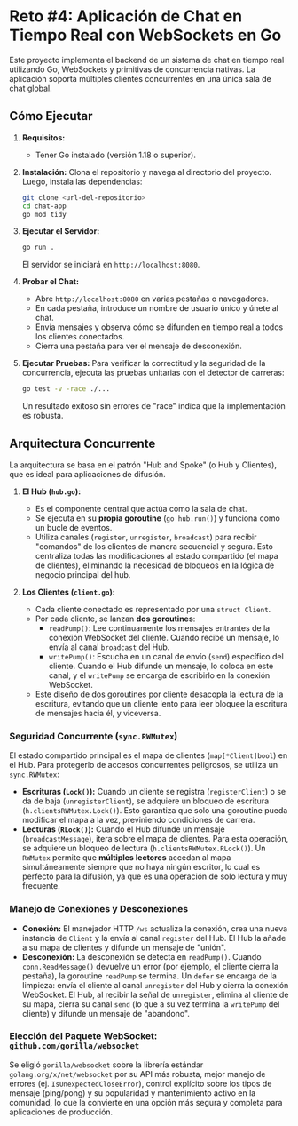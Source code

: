 # Reto #4: Aplicación de Chat en Tiempo Real con WebSockets en Go

Este proyecto implementa el backend de un sistema de chat en tiempo real utilizando Go, WebSockets y primitivas de concurrencia nativas. La aplicación soporta múltiples clientes concurrentes en una única sala de chat global.

## Cómo Ejecutar

1.  **Requisitos:**
    *   Tener Go instalado (versión 1.18 o superior).

2.  **Instalación:**
    Clona el repositorio y navega al directorio del proyecto. Luego, instala las dependencias:
    ```bash
    git clone <url-del-repositorio>
    cd chat-app
    go mod tidy
    ```

3.  **Ejecutar el Servidor:**
    ```bash
    go run .
    ```
    El servidor se iniciará en `http://localhost:8080`.

4.  **Probar el Chat:**
    *   Abre `http://localhost:8080` en varias pestañas o navegadores.
    *   En cada pestaña, introduce un nombre de usuario único y únete al chat.
    *   Envía mensajes y observa cómo se difunden en tiempo real a todos los clientes conectados.
    *   Cierra una pestaña para ver el mensaje de desconexión.

5.  **Ejecutar Pruebas:**
    Para verificar la correctitud y la seguridad de la concurrencia, ejecuta las pruebas unitarias con el detector de carreras:
    ```bash
    go test -v -race ./...
    ```
    Un resultado exitoso sin errores de "race" indica que la implementación es robusta.

## Arquitectura Concurrente

La arquitectura se basa en el patrón "Hub and Spoke" (o Hub y Clientes), que es ideal para aplicaciones de difusión.

1.  **El Hub (`hub.go`):**
    *   Es el componente central que actúa como la sala de chat.
    *   Se ejecuta en su **propia goroutine** (`go hub.run()`) y funciona como un bucle de eventos.
    *   Utiliza canales (`register`, `unregister`, `broadcast`) para recibir "comandos" de los clientes de manera secuencial y segura. Esto centraliza todas las modificaciones al estado compartido (el mapa de clientes), eliminando la necesidad de bloqueos en la lógica de negocio principal del hub.

2.  **Los Clientes (`client.go`):**
    *   Cada cliente conectado es representado por una `struct Client`.
    *   Por cada cliente, se lanzan **dos goroutines**:
        *   `readPump()`: Lee continuamente los mensajes entrantes de la conexión WebSocket del cliente. Cuando recibe un mensaje, lo envía al canal `broadcast` del Hub.
        *   `writePump()`: Escucha en un canal de envío (`send`) específico del cliente. Cuando el Hub difunde un mensaje, lo coloca en este canal, y el `writePump` se encarga de escribirlo en la conexión WebSocket.
    *   Este diseño de dos goroutines por cliente desacopla la lectura de la escritura, evitando que un cliente lento para leer bloquee la escritura de mensajes hacia él, y viceversa.

### Seguridad Concurrente (`sync.RWMutex`)

El estado compartido principal es el mapa de clientes (`map[*Client]bool`) en el Hub. Para protegerlo de accesos concurrentes peligrosos, se utiliza un `sync.RWMutex`:

*   **Escrituras (`Lock()`):** Cuando un cliente se registra (`registerClient`) o se da de baja (`unregisterClient`), se adquiere un bloqueo de escritura (`h.clientsRWMutex.Lock()`). Esto garantiza que solo una goroutine pueda modificar el mapa a la vez, previniendo condiciones de carrera.
*   **Lecturas (`RLock()`):** Cuando el Hub difunde un mensaje (`broadcastMessage`), itera sobre el mapa de clientes. Para esta operación, se adquiere un bloqueo de lectura (`h.clientsRWMutex.RLock()`). Un `RWMutex` permite que **múltiples lectores** accedan al mapa simultáneamente siempre que no haya ningún escritor, lo cual es perfecto para la difusión, ya que es una operación de solo lectura y muy frecuente.

### Manejo de Conexiones y Desconexiones

*   **Conexión:** El manejador HTTP `/ws` actualiza la conexión, crea una nueva instancia de `Client` y la envía al canal `register` del Hub. El Hub la añade a su mapa de clientes y difunde un mensaje de "unión".
*   **Desconexión:** La desconexión se detecta en `readPump()`. Cuando `conn.ReadMessage()` devuelve un error (por ejemplo, el cliente cierra la pestaña), la goroutine `readPump` se termina. Un `defer` se encarga de la limpieza: envía el cliente al canal `unregister` del Hub y cierra la conexión WebSocket. El Hub, al recibir la señal de `unregister`, elimina al cliente de su mapa, cierra su canal `send` (lo que a su vez termina la `writePump` del cliente) y difunde un mensaje de "abandono".

### Elección del Paquete WebSocket: `github.com/gorilla/websocket`

Se eligió `gorilla/websocket` sobre la librería estándar `golang.org/x/net/websocket` por su API más robusta, mejor manejo de errores (ej. `IsUnexpectedCloseError`), control explícito sobre los tipos de mensaje (ping/pong) y su popularidad y mantenimiento activo en la comunidad, lo que la convierte en una opción más segura y completa para aplicaciones de producción.